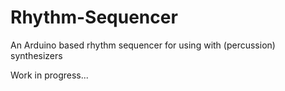 # Rhythm-Sequencer
An Arduino based rhythm sequencer for using with (percussion) synthesizers

Work in progress...
